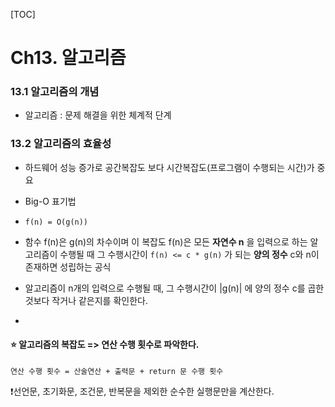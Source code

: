[TOC]



# Ch13. 알고리즘

### 13.1 알고리즘의 개념

- 알고리즘 : 문제 해결을 위한 체계적 단계

### 13.2 알고리즘의 효율성

- 하드웨어 성능 증가로 공간복잡도 보다 시간복잡도(프로그램이 수행되는 시간)가 중요

- Big-O 표기법

- ``` 
  f(n) = O(g(n))
  ```

- 함수 f(n)은 g(n)의 차수이며 이 복잡도 f(n)은 모든 **자연수 n** 을 입력으로 하는 알고리즘이 수행될 때 그 수행시간이 `f(n) <= c * g(n)` 가 되는 **양의 정수** c와 n이 존재하면 성립하는 공식

- 알고리즘이 n개의 입력으로 수행될 때, 그 수행시간이 |g(n)| 에 양의 정수 c를 곱한 것보다 작거나 같은지를 확인한다.

- 

#### ⭐️ 알고리즘의 복잡도 => 연산 수행 횟수로 파악한다.

```
연산 수행 횟수 = 산술연산 + 출력문 + return 문 수행 횟수
```

❗️선언문, 초기화문, 조건문, 반복문을 제외한 순수한 실행문만을 계산한다.